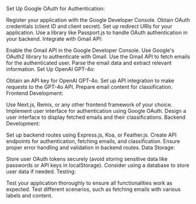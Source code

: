 Set Up Google OAuth for Authentication:

Register your application with the Google Developer Console.
Obtain OAuth credentials (client ID and client secret).
Set up redirect URIs for your application.
Use a library like Passport.js to handle OAuth authentication in your backend.
Integrate with Gmail API:

Enable the Gmail API in the Google Developer Console.
Use Google's OAuth2 library to authenticate with Gmail.
Use the Gmail API to fetch emails for the authenticated user.
Parse the email data and extract relevant information.
Set Up OpenAI GPT-4o:

Obtain an API key for OpenAI GPT-4o.
Set up API integration to make requests to the GPT-4o API.
Prepare email content for classification.
Frontend Development:

Use Next.js, Remix, or any other frontend framework of your choice.
Implement user interface for authentication using Google OAuth.
Design a user interface to display fetched emails and their classifications.
Backend Development:

Set up backend routes using Express.js, Koa, or Feather.js.
Create API endpoints for authentication, fetching emails, and classification.
Ensure proper error handling and validation in backend routes.
Data Storage:

Store user OAuth tokens securely (avoid storing sensitive data like passwords or API keys in localStorage).
Consider using a database to store user data if needed.
Testing:

Test your application thoroughly to ensure all functionalities work as expected.
Test different scenarios, such as fetching emails with various labels and content.
